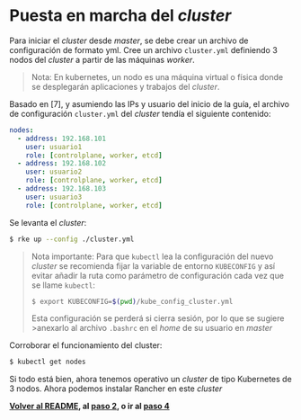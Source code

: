# Puesta en marcha del _cluster_

Para iniciar el _cluster_ desde _master_, se debe crear un archivo de configuración de formato yml. Cree un archivo `cluster.yml` definiendo 3 nodos del _cluster_ a partir de las máquinas _worker_.

> Nota: En kubernetes, un nodo es una máquina virtual o física donde se desplegarán aplicaciones y trabajos del _cluster_.

Basado en [7], y asumiendo las IPs y usuario del inicio de la guía, el archivo de configuración `cluster.yml` del _cluster_ tendía el siguiente contenido:

```yaml
nodes:
  - address: 192.168.101
    user: usuario1
    role: [controlplane, worker, etcd]
  - address: 192.168.102
    user: usuario2
    role: [controlplane, worker, etcd]
  - address: 192.168.103
    user: usuario3
    role: [controlplane, worker, etcd]
```

Se levanta el _cluster_:

```bash
$ rke up --config ./cluster.yml
```

> Nota importante: Para que `kubectl` lea la configuración del nuevo _cluster_ se recomienda fijar la variable de entorno `KUBECONFIG` y así evitar añadir la ruta como parámetro de configuración cada vez que se llame `kubectl`:
>
> ```bash
> $ export KUBECONFIG=$(pwd)/kube_config_cluster.yml
> ```
>
> Esta configuración se perderá si cierra sesión, por lo que se sugiere >anexarlo al archivo `.bashrc` en el _home_ de su usuario en _master_

Corroborar el funcionamiento del cluster:

```bash
$ kubectl get nodes
```

Si todo está bien, ahora tenemos operativo un _cluster_ de tipo Kubernetes de 3 nodos. Ahora podemos instalar Rancher en este _cluster_

**[Volver al README](/README.md), al [paso 2](/Anexo01_02_CreacionNFS.md), o ir al [paso 4](/Anexo01_04_InstalacionRancher.md)**
